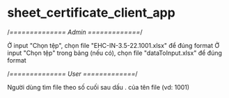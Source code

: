 # sheet_certificate_client_app

/*============== Admin =============*/

Ở input "Chọn tệp", chọn file "EHC-IN-3.5-22.1001.xlsx" để đúng format
Ở input "Chọn tệp" trong bảng (nếu có), chọn file "dataToInput.xlsx" để đúng format 

/*============== User =============*/

Người dùng tìm file theo số cuối sau dấu . của tên file (vd: 1001)
